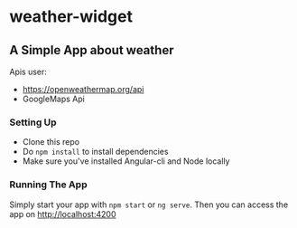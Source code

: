 # weather-widget

## A Simple App about weather

Apis user:
* https://openweathermap.org/api
* GoogleMaps Api

### Setting Up

* Clone this repo
* Do `npm install` to install dependencies
* Make sure you've installed Angular-cli and Node locally

### Running The App

Simply start your app with `npm start` or `ng serve`. 
Then you can access the app on <http://localhost:4200>
